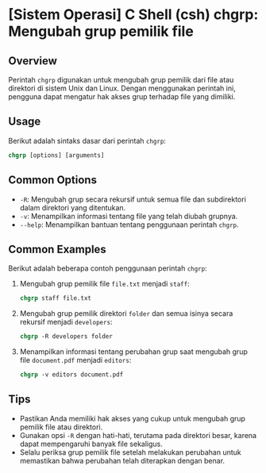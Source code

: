 # [Sistem Operasi] C Shell (csh) chgrp: Mengubah grup pemilik file

## Overview
Perintah `chgrp` digunakan untuk mengubah grup pemilik dari file atau direktori di sistem Unix dan Linux. Dengan menggunakan perintah ini, pengguna dapat mengatur hak akses grup terhadap file yang dimiliki.

## Usage
Berikut adalah sintaks dasar dari perintah `chgrp`:

```csh
chgrp [options] [arguments]
```

## Common Options
- `-R`: Mengubah grup secara rekursif untuk semua file dan subdirektori dalam direktori yang ditentukan.
- `-v`: Menampilkan informasi tentang file yang telah diubah grupnya.
- `--help`: Menampilkan bantuan tentang penggunaan perintah `chgrp`.

## Common Examples
Berikut adalah beberapa contoh penggunaan perintah `chgrp`:

1. Mengubah grup pemilik file `file.txt` menjadi `staff`:
   ```csh
   chgrp staff file.txt
   ```

2. Mengubah grup pemilik direktori `folder` dan semua isinya secara rekursif menjadi `developers`:
   ```csh
   chgrp -R developers folder
   ```

3. Menampilkan informasi tentang perubahan grup saat mengubah grup file `document.pdf` menjadi `editors`:
   ```csh
   chgrp -v editors document.pdf
   ```

## Tips
- Pastikan Anda memiliki hak akses yang cukup untuk mengubah grup pemilik file atau direktori.
- Gunakan opsi `-R` dengan hati-hati, terutama pada direktori besar, karena dapat mempengaruhi banyak file sekaligus.
- Selalu periksa grup pemilik file setelah melakukan perubahan untuk memastikan bahwa perubahan telah diterapkan dengan benar.